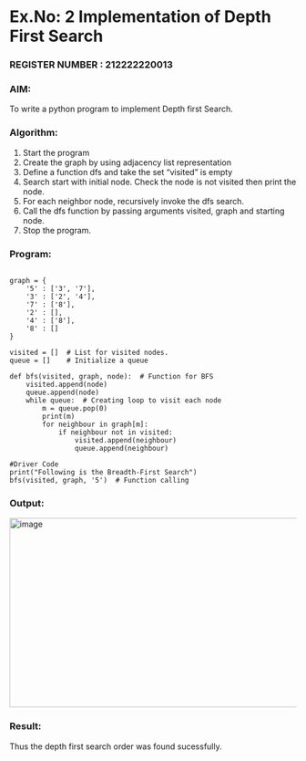 # Ex.No: 2  Implementation of Depth First Search                                                                    
### REGISTER NUMBER : 212222220013
### AIM: 
To write a python program to implement Depth first Search. 
### Algorithm:
1. Start the program
2. Create the graph by using adjacency list representation
3. Define a function dfs and take the set “visited” is empty 
4. Search start with initial node. Check the node is not visited then print the node.
5. For each neighbor node, recursively invoke the dfs search.
6. Call the dfs function by passing arguments visited, graph and starting node.
7. Stop the program.
### Program:

```

graph = {
    '5' : ['3', '7'],
    '3' : ['2', '4'],
    '7' : ['8'],
    '2' : [],
    '4' : ['8'],
    '8' : []
}

visited = []  # List for visited nodes.
queue = []    # Initialize a queue

def bfs(visited, graph, node):  # Function for BFS
    visited.append(node)
    queue.append(node)
    while queue:  # Creating loop to visit each node
        m = queue.pop(0)
        print(m)
        for neighbour in graph[m]:
            if neighbour not in visited:
                visited.append(neighbour)
                queue.append(neighbour)

#Driver Code
print("Following is the Breadth-First Search")
bfs(visited, graph, '5')  # Function calling
```


### Output:
<img width="807" height="332" alt="image" src="https://github.com/user-attachments/assets/0afa3b41-624f-4baa-a726-6b64d461f6b6" />



### Result:
Thus the depth first search order was found sucessfully.
